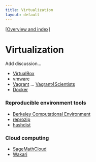 ```yaml
---
title: Virtualization
layout: default
---
```


[[Overview and index]](index.html)


# Virtualization

Add discussion...

 - [VirtualBox](https://www.virtualbox.org/)
 - [vmware](http://www.vmware.com/)
 - [Vagrant](https://www.vagrantup.com/) ...
   [Vagrant4Scientists](http://hplgit.github.io/vagrantbox/doc/pub/._vagrant_box001.html)
 - [Docker](https://www.docker.com/)

### Reproducible environment tools

 - [Berkeley Computational Environment](http://collaboratool.berkeley.edu/)
 - [reprozip](http://cds.nyu.edu/projects/reprozip/)
 - [hashdist](http://hashdist.readthedocs.org/en/latest/)

### Cloud computing

 - [SageMathCloud](https://cloud.sagemath.com/)
 - [Wakari](https://wakari.io/)

